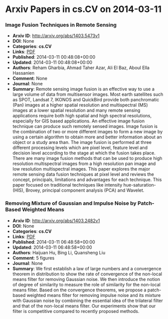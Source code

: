 # Arxiv Papers in cs.CV on 2014-03-11
### Image Fusion Techniques in Remote Sensing
- **Arxiv ID**: http://arxiv.org/abs/1403.5473v1
- **DOI**: None
- **Categories**: **cs.CV**
- **Links**: [PDF](http://arxiv.org/pdf/1403.5473v1)
- **Published**: 2014-03-11 00:48:08+00:00
- **Updated**: 2014-03-11 00:48:08+00:00
- **Authors**: Reham Gharbia, Ahmad Taher Azar, Ali El Baz, Aboul Ella Hassanien
- **Comment**: None
- **Journal**: None
- **Summary**: Remote sensing image fusion is an effective way to use a large volume of data from multisensor images. Most earth satellites such as SPOT, Landsat 7, IKONOS and QuickBird provide both panchromatic (Pan) images at a higher spatial resolution and multispectral (MS) images at a lower spatial resolution and many remote sensing applications require both high spatial and high spectral resolutions, especially for GIS based applications. An effective image fusion technique can produce such remotely sensed images. Image fusion is the combination of two or more different images to form a new image by using a certain algorithm to obtain more and better information about an object or a study area than. The image fusion is performed at three different processing levels which are pixel level, feature level and decision level according to the stage at which the fusion takes place. There are many image fusion methods that can be used to produce high resolution multispectral images from a high resolution pan image and low resolution multispectral images. This paper explores the major remote sensing data fusion techniques at pixel level and reviews the concept, principals, limitations and advantages for each technique. This paper focused on traditional techniques like intensity hue-saturation- (HIS), Brovey, principal component analysis (PCA) and Wavelet.



### Removing Mixture of Gaussian and Impulse Noise by Patch-Based Weighted Means
- **Arxiv ID**: http://arxiv.org/abs/1403.2482v1
- **DOI**: None
- **Categories**: **cs.CV**
- **Links**: [PDF](http://arxiv.org/pdf/1403.2482v1)
- **Published**: 2014-03-11 06:48:58+00:00
- **Updated**: 2014-03-11 06:48:58+00:00
- **Authors**: Haijuan Hu, Bing Li, Quansheng Liu
- **Comment**: 5 figures
- **Journal**: None
- **Summary**: We first establish a law of large numbers and a convergence theorem in distribution to show the rate of convergence of the non-local means filter for removing Gaussian noise. We then introduce the notion of degree of similarity to measure the role of similarity for the non-local means filter. Based on the convergence theorems, we propose a patch-based weighted means filter for removing impulse noise and its mixture with Gaussian noise by combining the essential idea of the trilateral filter and that of the non-local means filter. Our experiments show that our filter is competitive compared to recently proposed methods.



